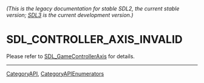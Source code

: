###### (This is the legacy documentation for stable SDL2, the current stable version; [SDL3](https://wiki.libsdl.org/SDL3/) is the current development version.)
# SDL_CONTROLLER_AXIS_INVALID

Please refer to [SDL_GameControllerAxis](SDL_GameControllerAxis) for details.

----
[CategoryAPI](CategoryAPI), [CategoryAPIEnumerators](CategoryAPIEnumerators)

